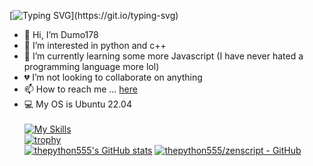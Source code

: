 [![Typing SVG](https://readme-typing-svg.demolab.com?font=Ubuntu&pause=1000&color=000000&random=false&width=435&lines=Hi%2C+im+ThePython555!)](https://git.io/typing-svg)
- 👋 Hi, I’m Dumo178
- 👀 I’m interested in python and c++
- 🌱 I’m currently learning some more Javascript (I have never hated a programming language more lol)
- 💔 I’m not looking to collaborate on anything
- 📫 How to reach me ... [here](https://www.ba4x.pro)
- 💻 My OS is Ubuntu 22.04<br /><br />
[![My Skills](https://skillicons.dev/icons?i=js,html,css,vite,vercel,unity,dotnet,cs,babel,cpp,lua,php,py,robloxstudio)](https://skillicons.dev)<br />
[![trophy](https://github-profile-trophy.vercel.app/?username=ThePython555&theme=onedark)](https://github.com/ryo-ma/github-profile-trophy)<br />
[![thepython555's GitHub stats](https://github-readme-stats.vercel.app/api?username=thepython555)](https://github.com/anuraghazra/github-readme-stats)
[![thepython555/zenscript - GitHub](https://gh-card.dev/repos/thepython555/zenscript.svg)](https://github.com/thepython555/zenscript)


<!---
thepython555/thepython555 is a ✨ special ✨ repository because its `README.md` (this file) appears on your GitHub profile.
You can click the Preview link to take a look at your changes.
--->
